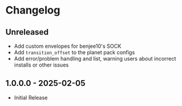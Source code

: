 # Changelog

## Unreleased

* Add custom envelopes for benjee10's SOCK
* Add `transition_offset` to the planet pack configs
* Add error/problem handling and list, warning users about incorrect installs or other issues

## 1.0.0.0 - 2025-02-05

* Initial Release